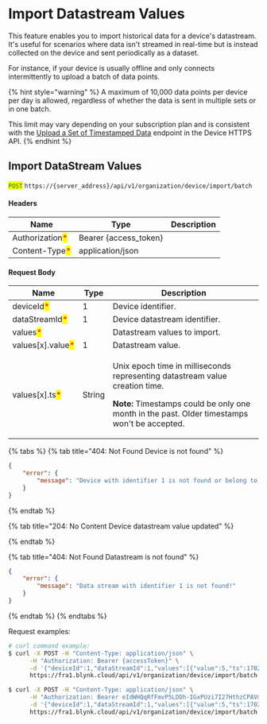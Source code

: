 # Import Datastream Values

This feature enables you to import historical data for a device's datastream. It's useful for scenarios where data isn't streamed in real-time but is instead collected on the device and sent periodically as a dataset.&#x20;

For instance, if your device is usually offline and only connects intermittently to upload a batch of data points.

{% hint style="warning" %}
A maximum of 10,000 data points per device per day is allowed, regardless of whether the data is sent in multiple sets or in one batch.&#x20;

This limit may vary depending on your subscription plan and is consistent with the [Upload a Set of Timestamped Data](../../device-https-api/upload-set-of-data-with-timestamps-api.md) endpoint in the Device HTTPS API.
{% endhint %}

## Import DataStream Values

<mark style="color:green;">`POST`</mark> `https://{server_address}/api/v1/organization/device/import/batch`

#### Headers

| Name                                            | Type                   | Description |
| ----------------------------------------------- | ---------------------- | ----------- |
| Authorization<mark style="color:red;">\*</mark> | Bearer {access\_token} |             |
| Content-Type<mark style="color:red;">\*</mark>  | application/json       |             |

#### Request Body

| Name                                               | Type   | Description                                                                                                                                                                                          |
| -------------------------------------------------- | ------ | ---------------------------------------------------------------------------------------------------------------------------------------------------------------------------------------------------- |
| deviceId<mark style="color:red;">\*</mark>         | 1      | Device identifier.                                                                                                                                                                                   |
| dataStreamId<mark style="color:red;">\*</mark>     | 1      | Device datastream identifier.                                                                                                                                                                        |
| values<mark style="color:red;">\*</mark>           |        | Datastream values to import.                                                                                                                                                                         |
| values\[x].value<mark style="color:red;">\*</mark> | 1      | Datastream value.                                                                                                                                                                                    |
| values\[x].ts<mark style="color:red;">\*</mark>    | String | <p>Unix epoch time in milliseconds representing datastream value creation time.</p><p><strong>Note:</strong> Timestamps could be only one month in the past. Older timestamps won't be accepted.</p> |

{% tabs %}
{% tab title="404: Not Found Device is not found" %}
```json
{
    "error": {
        "message": "Device with identifier 1 is not found or belong to another organization."
    }
}
```
{% endtab %}

{% tab title="204: No Content Device datastream value updated" %}

{% endtab %}

{% tab title="404: Not Found Datastream is not found" %}
```json
{
    "error": {
        "message": "Data stream with identifier 1 is not found!"
    }
}
```
{% endtab %}
{% endtabs %}

Request examples:

```bash
# curl command example:
$ curl -X POST -H "Content-Type: application/json" \
      -H "Authorization: Bearer {accessToken}" \
      -d '{"deviceId":1,"dataStreamId":1,"values":[{"value":5,"ts":1702656423136},{"value":2,"ts":1702656428136}]}' \
      https://fra1.blynk.cloud/api/v1/organization/device/import/batch

$ curl -X POST -H "Content-Type: application/json" \
      -H "Authorization: Bearer eIdWHQqRfFmvP5LDDh-IGxPUzi7I27HthzCPAVmS" \
      -d '{"deviceId":1,"dataStreamId":1,"values":[{"value":5,"ts":1702656423136},{"value":2,"ts":1702656428136}]}' \
      https://fra1.blynk.cloud/api/v1/organization/device/import/batch
```

